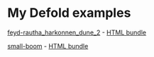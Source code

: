 # My Defold examples

[feyd-rautha_harkonnen_dune_2](https://github.com/AGulev/my-defold-examples/tree/master/feyd-rautha_harkonnen_dune_2) - [HTML bundle](https://ahul.eu/demos/feyd-rautha_harkonnen_dune_2/)


[small-boom](https://github.com/AGulev/my-defold-examples/tree/master/small-boom) - [HTML bundle](https://ahul.eu/demos/small-boom/)
